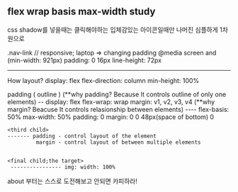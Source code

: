 flex wrap basis max-width study
---
css shadow를 넣을때는 클릭해야하는 입체감있는 아이콘일때만
나머진 심플하게 1차원으로

.nav-link
  // responsive; laptop => changing padding
  @media screen and (min-width: 921px)
    padding: 0 16px
    line-height: 72px


----

How layout?
  display: flex
  flex-direction: column
  min-height: 100%

<Parent>
padding ( outline ) (**why padding? Because It controls outline of only one elements)

 <first child>
 -- display: flex
    flex-wrap: wrap
    margin: v1, v2, v3, v4 (**why margin? Beacuse It controls relasionship between elements)

<second child>
 ----
     flex-basis: 50%
     max-width: 50%
     padding: 0
     margin: 0 0 48px(space of bottom) 0
    
    <third child>
    ------- padding - control layout of the element
             margin - control layout of between multiple elements


    <final child;the target>
     ---------------- img: width: 100%


about 부터는 스스로 도전해보고 안되면 카피하라!